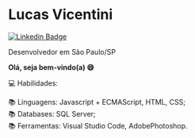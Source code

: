 
# Lucas Vicentini
[![Linkedin Badge](https://img.shields.io/badge/-LinkedIn-blue?style=flat-square&logo=Linkedin&logoColor=white&link=https://www.linkedin.com/in/Lucas%20Vicentini-48402b141/)](https://www.linkedin.com/in/lucas-vicentini-27ba891a9/)

Desenvolvedor em São Paulo/SP

**Olá, seja bem-vindo(a) 😄**


💻 Habilidades: </br>

📚 Linguagens:  Javascript + ECMAScript, HTML, CSS;</br>
📚 Databases:   SQL Server;</br>
📚 Ferramentas: Visual Studio Code, AdobePhotoshop.</br></br>
